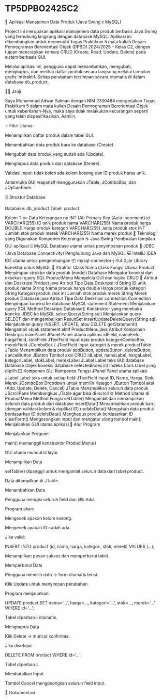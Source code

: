 # TP5DPBO2425C2

🛒 Aplikasi Manajemen Data Produk (Java Swing x MySQL)

Project ini merupakan aplikasi manajemen data produk berbasis Java Swing yang terhubung langsung dengan database MySQL.
Aplikasi ini dikembangkan untuk memenuhi Tugas Praktikum 5 mata kuliah Desain Pemrograman Berorientasi Objek (DPBO) 2024/2025 – Kelas C2,
dengan tujuan menerapkan konsep CRUD (Create, Read, Update, Delete) pada sistem berbasis GUI.

Melalui aplikasi ini, pengguna dapat menambahkan, mengubah, menghapus, dan melihat daftar produk secara langsung melalui tampilan grafis interaktif.
Setiap perubahan tersimpan secara otomatis di dalam database db_product.

🙏🏻 Janji

Saya Muhammad Adwar Salman dengan NIM 2300484 mengerjakan Tugas Praktikum 5 dalam mata kuliah Desain Pemrograman Berorientasi Objek untuk keberkahan-Nya, maka saya tidak melakukan kecurangan seperti yang telah dispesifikasikan. Aamiin.

💡 Fitur Utama

Menampilkan daftar produk dalam tabel GUI.

Menambahkan data produk baru ke database (Create).

Mengubah data produk yang sudah ada (Update).

Menghapus data produk dari database (Delete).

Validasi input: tidak boleh ada kolom kosong dan ID produk harus unik.

Antarmuka GUI responsif menggunakan JTable, JComboBox, dan JOptionPane.

🗄️ Struktur Database

Database: db_product
Tabel: product

Kolom	Tipe Data	Keterangan
no	INT (AI)	Primary Key (Auto Increment)
id	VARCHAR(255)	ID unik produk
nama	VARCHAR(255)	Nama produk
harga	DOUBLE	Harga produk
kategori	VARCHAR(255)	Jenis produk
stok	INT	Jumlah stok produk
merek	VARCHAR(255)	Nama merek produk
🧰 Teknologi yang Digunakan
Komponen	Keterangan
☕ Java Swing	Pembuatan tampilan GUI aplikasi
🗄️ MySQL	Database utama untuk penyimpanan produk
🔗 JDBC (Java Database Connectivity)	Penghubung Java dan MySQL
💻 IntelliJ IDEA	IDE utama untuk pengembangan
📦 mysql-connector-j-9.4.0.jar	Library konektor untuk MySQL
📁 Struktur Class
Nama Class	Fungsi Utama
Product	Menyimpan struktur data produk (model)
Database	Mengatur koneksi dan eksekusi query SQL
ProductMenu	Mengelola GUI dan logika CRUD
🧠 Atribut dan Deskripsi
Product.java
Atribut	Tipe Data	Deskripsi
id	String	ID unik produk
nama	String	Nama produk
harga	double	Harga produk
kategori	String	Kategori produk
stok	int	Jumlah stok produk
merek	String	Merek produk
Database.java
Atribut	Tipe Data	Deskripsi
connection	Connection	Menyimpan koneksi ke database MySQL
statement	Statement	Menjalankan query SQL
Method	Deskripsi
Database()	Konstruktor yang membuka koneksi JDBC ke MySQL
selectQuery(String sql)	Menjalankan query SELECT dan mengembalikan ResultSet
insertUpdateDeleteQuery(String sql)	Menjalankan query INSERT, UPDATE, atau DELETE
getStatement()	Mengambil objek statement aktif
ProductMenu.java
Atribut	Komponen	Deskripsi
mainPanel	JPanel	Panel utama aplikasi
idField, namaField, hargaField, stokField	JTextField	Input data produk
kategoriComboBox, merekField	JComboBox / JTextField	Input kategori & merek
productTable	JTable	Menampilkan data produk
addButton, updateButton, deleteButton, cancelButton	JButton	Tombol aksi CRUD
idLabel, namaLabel, hargaLabel, kategoriLabel, stokLabel, merekLabel	JLabel	Label teks GUI
database	Database	Objek koneksi database
selectedIndex	int	Indeks baris tabel yang dipilih
🪟 Komponen GUI
Komponen	Fungsi
JPanel	Panel utama aplikasi
JLabel	Label teks untuk setiap field
JTextField	Input ID, Nama, Harga, Stok, Merek
JComboBox	Dropdown untuk memilih Kategori
JButton	Tombol aksi (Add, Update, Delete, Cancel)
JTable	Menampilkan seluruh data produk
JScrollPane	Membungkus JTable agar bisa di-scroll
⚙️ Method Utama di ProductMenu
Method	Fungsi
setTable()	Mengambil dan menampilkan seluruh data produk dari database
insertData()	Menambahkan produk baru (dengan validasi kolom & duplikat ID)
updateData()	Mengubah data produk berdasarkan ID
deleteData()	Menghapus produk berdasarkan ID
clearForm()	Mengosongkan input dan mengatur ulang tombol
main()	Menjalankan GUI utama aplikasi
🔄 Alur Program

Menjalankan Program

main() memanggil konstruktor ProductMenu()

GUI utama muncul di layar.

Menampilkan Data

setTable() dipanggil untuk mengambil seluruh data dari tabel product.

Data ditampilkan di JTable.

Menambahkan Data

Pengguna mengisi seluruh field dan klik Add.

Program akan:

Mengecek apakah kolom kosong.

Mengecek apakah ID sudah ada.

Jika valid:

INSERT INTO product (id, nama, harga, kategori, stok, merek)
VALUES (...);


Menampilkan pesan sukses dan memperbarui tabel.

Memperbarui Data

Pengguna memilih data → form otomatis terisi.

Klik Update untuk menyimpan perubahan.

Program menjalankan:

UPDATE product
SET nama='...', harga=..., kategori='...', stok=..., merek='...'
WHERE id='...';


Tabel diperbarui otomatis.

Menghapus Data

Klik Delete → muncul konfirmasi.

Jika disetujui:

DELETE FROM product WHERE id='...';


Tabel diperbarui.

Membatalkan Input

Tombol Cancel mengosongkan seluruh field input.

📸 Dokumentasi
